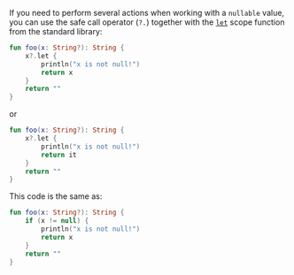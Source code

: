 If you need to perform several actions when working with a `nullable` value,
you can use the safe call operator (`?.`) together with the [`let`](https://kotlinlang.org/api/latest/jvm/stdlib/kotlin/let.html) scope function from the standard library:
```kotlin
fun foo(x: String?): String {
    x?.let {
        println("x is not null!")
        return x
    }
    return ""
}
```
or
```kotlin
fun foo(x: String?): String {
    x?.let {
        println("x is not null!")
        return it
    }
    return ""
}
```

This code is the same as:
```kotlin
fun foo(x: String?): String {
    if (x != null) {
        println("x is not null!")
        return x
    }
    return ""
}
```